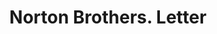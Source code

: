 ---
doi: 10.7916/D8JT12DV
date_other: '1890'
date_other_textual: 1890-1899
form: correspondence
genre:
- Letters (correspondence)
name:
- Norton Brothers
object_in_context_url: https://biggert.cul.columbia.edu/items/view/ave_biggert_00232
subject_hierarchical_geographic:
- Chicago, Illinois, United States
subject_name:
- Norton Brothers
title: Norton Brothers. Letter
sort_title: Norton Brothers. Letter
call_number: ave_biggert_00232
coordinates:
- 41.83694444444445,-87.68472222222222
pid: ave_biggert_00232
identifiers: ave_biggert_00232
thumbnail: https://derivativo-2.library.columbia.edu/iiif/2/ldpd:345109/full/!256,256/0/native.jpg
permalink: "/biggert/ave_biggert_00232/"
layout: iiif-image-page
---